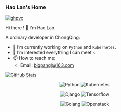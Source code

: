 <!--
**Hao-Lan/Hao-Lan** is a ✨ _special_ ✨ repository because its `README.md` (this file) appears on your GitHub profile.

Here are some ideas to get you started:

- 🔭 I’m currently working on ...
- 🌱 I’m currently learning ...
- 👯 I’m looking to collaborate on ...
- 🤔 I’m looking for help with ...
- 💬 Ask me about ...
- 📫 How to reach me: ...
- 😄 Pronouns: ...
- ⚡ Fun fact: ...
-->
### Hao Lan's Home

[![ghpvc](https://komarev.com/ghpvc/?username=Han-Lan)](https://komarev.com/ghpvc/?username=Hao-Lan)

Hi there !  👋 I'm Hao Lan.

A ordinary developer in ChongQing:

- 🔭 I’m currently working on `Python` and `Kubernetes`.
- 🌱  I’m interested everything I can meet ~
- 📫 How to reach me:
  - Email: bigpangl@163.com
  
[![GitHub Stats](https://github-readme-stats.vercel.app/api?username=Hao-Lan&show_icons=true&count_private=true&include_all_commits=true)](https://github.com/Hao-Lan)


<p align="center">
  <img alt="Python" src="https://img.shields.io/static/v1?style=flat&logo=Python&label=&message=Python&color=767676"
  <img alt="Docker" src="https://img.shields.io/static/v1?style=flat&logo=Docker&label=&message=Docker&color=767676">
  <img alt="Kubernetes" src="https://img.shields.io/static/v1?style=flat&logo=Kubernetes&label=&message=Kubernetes&color=767676">
</p>
<p align="center">
  <img alt="Django" src="https://img.shields.io/static/v1?style=flat&logo=Django&label=&message=Django&color=767676">
  <img alt="Tensorflow" src="https://img.shields.io/static/v1?logo=tensorflow&label=&message=Tensorflow&color=767676">
</p>
<p align="center">
 <img alt="Golang" src="https://img.shields.io/static/v1?style=flat&logo=Go&label=&message=Golang&color=767676">
  <img alt="Openstack" src="https://img.shields.io/static/v1?style=flat&logo=Openstack&label=&message=Openstack&color=767676">
</p>
